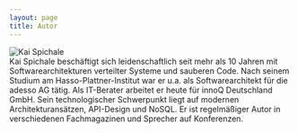 ```yaml
---
layout: page
title: Autor
---
```


<div>

<div class="portrait">
<img src="spichale.JPG" alt="Kai Spichale"/>
</div>
Kai Spichale beschäftigt sich leidenschaftlich seit mehr als 10 Jahren mit Softwarearchitekturen verteilter Systeme und sauberen Code. Nach seinem Studium am Hasso-Plattner-Institut war er u.a. als Softwarearchitekt für die adesso AG tätig. Als IT-Berater arbeitet er heute für innoQ Deutschland GmbH. Sein technologischer Schwerpunkt liegt auf modernen Architekturansätzen, API-Design und NoSQL. Er ist regelmäßiger Autor in verschiedenen Fachmagazinen und Sprecher auf Konferenzen.
</div>
